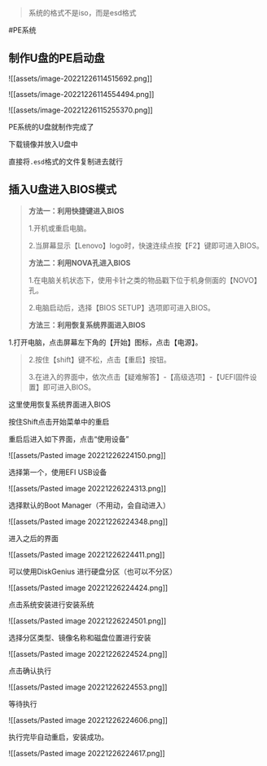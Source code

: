 > 系统的格式不是iso，而是esd格式

#PE系统 

## 制作U盘的PE启动盘

![[assets/image-20221226114515692.png]]

![[assets/image-20221226114554494.png]]

![[assets/image-20221226115255370.png]]

PE系统的U盘就制作完成了

下载镜像并放入U盘中

直接将`.esd`格式的文件复制进去就行

## 插入U盘进入BIOS模式

> **方法一：利用快捷键进入BIOS**
>
>1.开机或重启电脑。
>
>2.当屏幕显示【Lenovo】logo时，快速连续点按【F2】键即可进入BIOS。
>
>**方法二：利用NOVA孔进入BIOS**
>
>1.在电脑关机状态下，使用卡针之类的物品戳下位于机身侧面的【NOVO】孔。
>
>2.电脑启动后，选择【BIOS SETUP】选项即可进入BIOS。
>
>**方法三：利用恢复系统界面进入BIOS**
>
1.打开电脑，点击屏幕左下角的【开始】图标，点击【电源】。
>
>2.按住【shift】键不松，点击【重启】按钮。
>
>3.在进入的界面中，依次点击【疑难解答】-【高级选项】-【UEFI固件设置】即可进入BIOS。

这里使用恢复系统界面进入BIOS

按住Shift点击开始菜单中的重启

重启后进入如下界面，点击“使用设备”

![[assets/Pasted image 20221226224150.png]]

选择第一个，使用EFI USB设备

![[assets/Pasted image 20221226224313.png]]

选择默认的Boot Manager（不用动，会自动进入）

![[assets/Pasted image 20221226224348.png]]

进入之后的界面

![[assets/Pasted image 20221226224411.png]]

可以使用DiskGenius 进行硬盘分区（也可以不分区）

![[assets/Pasted image 20221226224424.png]]

点击系统安装进行安装系统

![[assets/Pasted image 20221226224501.png]]

选择分区类型、镜像名称和磁盘位置进行安装

![[assets/Pasted image 20221226224524.png]]

点击确认执行

![[assets/Pasted image 20221226224553.png]]

等待执行

![[assets/Pasted image 20221226224606.png]]

执行完毕自动重启，安装成功。

![[assets/Pasted image 20221226224617.png]]